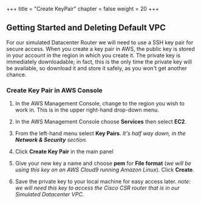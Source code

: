 +++
title = "Create KeyPair"
chapter = false
weight = 20
+++

## Getting Started and Deleting Default VPC

For our simulated Datacenter Router we will need to use a SSH key pair for secure access. When you create a key pair in AWS, the public key is stored in your account in the region in which you create it. The private key is immediately downloadable; in fact, this is the only time the private key will be available, so download it and store it safely, as you won't get another chance.

### Create Key Pair in AWS Console

1. In the AWS Management Console, change to the region you wish to work in. This is in the upper right-hand drop-down menu.

1. In the AWS Management Console choose **Services** then select **EC2**.

1. From the left-hand menu select **Key Pairs**. _It's half way down, in the **Network & Security** section._

1. Click **Create Key Pair** in the main panel 

1. Give your new key a name and choose **pem** for **File format** (_we will be using this key on an AWS Cloud9 running Amazon Linux_). Click **Create**.

1. Save the private key to your local machine for easy access later. _note: we will need this key to access the Cisco CSR router that is in our Simulated Datacenter VPC_.
